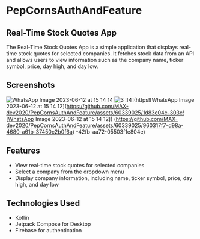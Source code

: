 # PepCornsAuthAndFeature
## Real-Time Stock Quotes App

The Real-Time Stock Quotes App is a simple application that displays real-time stock quotes for selected companies. It fetches stock data from an API and allows users to view information such as the company name, ticker symbol, price, day high, and day low.

## Screenshots
![WhatsApp Image 2023-06-12 at 15 14 14](https://github.com/MAX-dev2020/PepCornsAuthAndFeature/assets/60339025/cc8c2d2c-6b63-4280-9101-bc45855c1122)
![3](https://github.com/MAX-dev2020/PepCornsAuthAndFeature/assets/60339025/0944e132-caa3-4d1b-a3ed-7f6939ef4b5d)
![4](https![WhatsApp Image 2023-06-12 at 15 14 12](https://github.com/MAX-dev2020/PepCornsAuthAndFeature/assets/60339025/1d83c04c-303c![WhatsApp Image 2023-06-12 at 15 14 12])
(https://github.com/MAX-dev2020/PepCornsAuthAndFeature/assets/60339025/960317f7-d98a-4680-a61b-37450c2b0f6a)
-42fb-aa72-05503f1e804e)

## Features

- View real-time stock quotes for selected companies
- Select a company from the dropdown menu
- Display company information, including name, ticker symbol, price, day high, and day low

## Technologies Used

- Kotlin
- Jetpack Compose for Desktop
- Firebase for authentication
